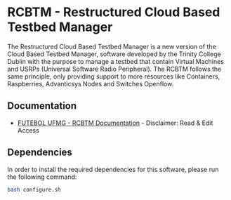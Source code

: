 # RCBTM - Restructured Cloud Based Testbed Manager  

The Restructured Cloud Based Testbed Manager is a new version of the Cloud Based Testbed Manager, software developed by the Trinity College Dublin with the purpose to manage a testbed that contain Virtual Machines and USRPs (Universal Software Radio Peripheral). The RCBTM follows the same principle, only providing support to more resources like Containers, Raspberries, Advanticsys Nodes and Switches Openflow.  

## Documentation  

* [FUTEBOL UFMG - RCBTM Documentation](https://www.overleaf.com/13133757yfrdmbdznwbr) - Disclaimer: Read & Edit Access 

## Dependencies   

In order to install the required dependencies for this software, please run the following command:  

```bash  
bash configure.sh  
```  

<!---

*In Construction*

### Prerequisites

In order to execute the RCBTM, the following softwares are needed: 

```
apt-get install python (version)
In Construction
```

### Installing

```
In Construction
```

## Running the tests

```
In Construction
```

## Deployment

In Construction

## Built With

* [In Construction](site: In Construction) - In Construction

## Contributing

In Construction

## License

This project is licensed under the MIT License - see the [LICENSE.md](LICENSE.md) file for details

## Acknowledgments

In Construction

-->
